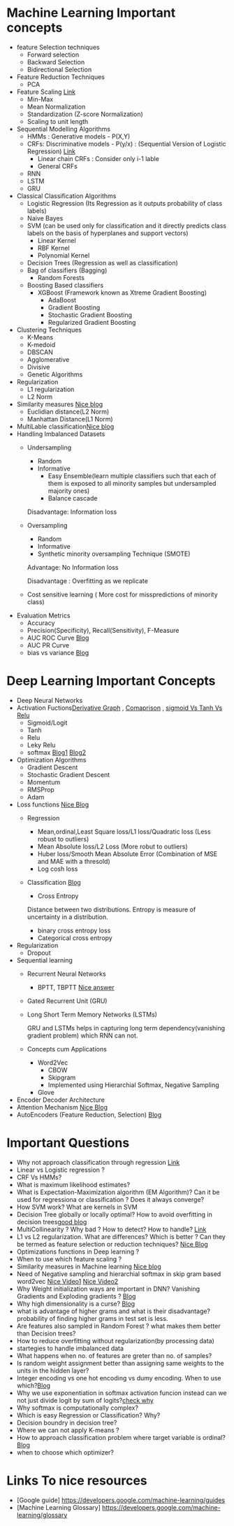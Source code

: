 # Machine Learning Important concepts
- feature Selection techniques
  - Forward selection
  - Backward Selection
  - Bidirectional Selection
- Feature Reduction Techniques
  - PCA
- Feature Scaling [Link](https://en.wikipedia.org/wiki/Feature_scaling)
  - Min-Max
  - Mean Normalization
  - Standardization (Z-score Normalization)
  - Scaling to unit length
- Sequential Modelling Algorithms
  - HMMs : Generative models - P(X,Y)
  - CRFs: Discriminative models - P(y/x) : (Sequential Version of Logistic Regression) [Link](https://blog.echen.me/2012/01/03/introduction-to-conditional-random-fields/)
    - Linear chain CRFs : Consider only i-1 lable
    - General CRFs
  - RNN 
  - LSTM
  - GRU
- Classical Classification Algorithms
  - Logistic Regression (Its Regression as it outputs probability of class labels)
  - Naive Bayes
  - SVM (can be used only for classification and it directly predicts class labels on the basis of hyperplanes and support vectors)
    - Linear Kernel
    - RBF Kernel
    - Polynomial Kernel
  - Decision Trees (Regression as well as classification)
  - Bag of classifiers (Bagging)
    - Random Forests
  - Boosting Based classifiers
    - XGBoost (Framework known as Xtreme Gradient Boosting)
      - AdaBoost
      - Gradient Boosting
      - Stochastic Gradient Boosting
      - Regularized Gradient Boosting
 - Clustering Techniques
   - K-Means
   - K-medoid
   - DBSCAN
   - Agglomerative
   - Divisive
   - Genetic Algorithms
- Regularization
  - L1 regularization
  - L2 Norm
- Similarity measures [Nice blog](https://www.kaggle.com/residentmario/l1-norms-versus-l2-norms)
  - Euclidian distance(L2 Norm)
  - Manhattan Distance(L1 Norm)
- MultiLable classification[Nice blog](https://towardsdatascience.com/journey-to-the-center-of-multi-label-classification-384c40229bff)
- Handling Imbalanced Datasets
  - Undersampling
    - Random
    - Informative
      - Easy Ensemble(learn multiple classifiers such that each of them is exposed to all minority samples but undersampled majority ones)
      - Balance cascade
    
    Disadvantage: Information loss
  - Oversampling
    - Random
    - Informative
    - Synthetic minority oversampling Technique (SMOTE)
    
    Advantage: No Information loss
    
    Disadvantage : Overfitting as we replicate
  - Cost sensitive learning ( More cost for misspredictions of minority class)
- Evaluation Metrics
  - Accuracy
  - Precision(Specificity), Recall(Sensitivity), F-Measure
  - AUC ROC Curve [Blog](https://towardsdatascience.com/understanding-auc-roc-curve-68b2303cc9c5)
  - AUC PR Curve
  - bias vs variance [Blog](https://towardsdatascience.com/understanding-the-bias-variance-tradeoff-165e6942b229)
# Deep Learning Important Concepts
- Deep Neural Networks
- Activation Fuctions[Derivative Graph](https://towardsdatascience.com/activation-functions-neural-networks-1cbd9f8d91d6) , [Comaprison](https://en.wikipedia.org/wiki/Activation_function) , [sigmoid Vs Tanh Vs Relu](https://towardsdatascience.com/exploring-activation-functions-for-neural-networks-73498da59b02)
  - Sigmoid/Logit
  - Tanh
  - Relu
  - Leky Relu
  - softmax [Blog1](https://developers.google.com/machine-learning/crash-course/multi-class-neural-networks/softmax) [Blog2](https://medium.com/data-science-bootcamp/understand-the-softmax-function-in-minutes-f3a59641e86d)
- Optimization Algorithms
  - Gradient Descent
  - Stochastic Gradient Descent
  - Momentum
  - RMSProp
  - Adam
- Loss functions [Nice Blog](https://heartbeat.fritz.ai/5-regression-loss-functions-all-machine-learners-should-know-4fb140e9d4b0)
  - Regression
    - Mean,ordinal,Least Square loss/L1 loss/Quadratic loss (Less robust to outliers)
    - Mean Absolute loss/L2 Loss (More robut to outliers)
    - Huber loss/Smooth Mean Absolute Error (Combination of MSE and MAE with a thresold)
    - Log cosh loss
  - Classification [Blog](https://machinelearningmastery.com/loss-and-loss-functions-for-training-deep-learning-neural-networks/)
    - Cross Entropy 
    
     Distance between two distributions. Entropy is measure of uncertainty in a distribution.
      - binary cross entropy loss
      - Categorical cross entropy
- Regularization
  - Dropout
- Sequential learning
  - Recurrent Neural Networks
    - BPTT, TBPTT [Nice answer](https://stats.stackexchange.com/questions/219914/rnns-when-to-apply-bptt-and-or-update-weights)
  - Gated Recurrent Unit (GRU)
  - Long Short Term Memory Networks (LSTMs)
  
    GRU and LSTMs helps in capturing long term dependency(vanishing gradient problem) which RNN can not.
  - Concepts cum Applications
    - Word2Vec
      - CBOW
      - Skipgram
      - Implemented using Hierarchial Softmax, Negative Sampling
    - Glove
- Encoder Decoder Architecture
- Attention Mechanism [Nice Blog](https://towardsdatascience.com/attn-illustrated-attention-5ec4ad276ee3)
- AutoEncoders (Feature Reduction, Selection) [Blog](https://towardsdatascience.com/autoencoders-bits-and-bytes-of-deep-learning-eaba376f23ad)
      
# Important Questions
- Why not approach classification through regression [Link](https://stats.stackexchange.com/questions/22381/why-not-approach-classification-through-regression)
- Linear vs Logistic regression ?
- CRF Vs HMMs?
- What is maximum likelihood estimates?
- What is Expectation-Maximization algorithm (EM Algorithm)? Can it be used for regressiona or classification ? Does it always converge?
- How SVM work? What are kernels in SVM
- Decision Tree globally or locally optimal? How to avoid overfitting in decision trees[good blog](https://www.edupristine.com/blog/decision-trees-development-and-scoring)
- MultiCollinearity ? Why bad ? How to detect? How to handle? [Link](http://www.sfu.ca/~dsignori/buec333/lecture%2016.pdf)
- L1 vs L2 regularization. What are differences? Which is better ? Can they be termed as feature selection or reduction techniques? [Nice Blog](https://towardsdatascience.com/intuitions-on-l1-and-l2-regularisation-235f2db4c261#15c2)
- Optimizations functions in Deep learning ?
- When to use which feature scaling ?
- Similarity measures in Machine learning [Nice blog](https://dataaspirant.com/2015/04/11/five-most-popular-similarity-measures-implementation-in-python/)
- Need of Negative sampling and hierarchial softmax in skip gram based word2vec [Nice Video1](https://www.coursera.org/lecture/nlp-sequence-models/word2vec-8CZiw?authMode=login) [Nice Video2](https://www.coursera.org/lecture/nlp-sequence-models/negative-sampling-Iwx0e)
- Why Weight initialization ways are important in DNN? Vanishing Gradients and Exploding gradients ? [Blog](https://www.dlology.com/blog/how-to-deal-with-vanishingexploding-gradients-in-keras/)
- Why high dimensionality is a curse? [Blog](https://towardsdatascience.com/the-curse-of-dimensionality-50dc6e49aa1e)
- what is advantage of higher grams and what is their disadvantage? probability of finding higher grams in test set is less.
- Are features also sampled in Random Forest ? what makes them better than Decision trees?
- How to reduce overfitting without regularization(by processing data)
- startegies to handle imbalanced data
- What happens when no. of features are greter than no. of samples?
- Is random weight assignment better than assigning same weights to the units in the hidden layer?
- Integer encoding vs one hot encoding vs dumy encoding. When to use which?[Blog](https://towardsdatascience.com/one-hot-encoding-multicollinearity-and-the-dummy-variable-trap-b5840be3c41a)
- Why we use exponentiation in softmax activation funcion instead can we not just divide logit  by sum of logits?[check why](https://medium.com/data-science-bootcamp/understand-the-softmax-function-in-minutes-f3a59641e86d)
- Why softmax is computationally complex?
- Which is easy Regression or Classification? Why?
- Decision boundry in decision tree?
- Where we can not apply K-means ?
- How to approach classification problem where target variable is ordinal? [Blog](https://towardsdatascience.com/simple-trick-to-train-an-ordinal-regression-with-any-classifier-6911183d2a3c)
- when to choose which optimizer?

# Links To nice resources
- [Google guide] https://developers.google.com/machine-learning/guides
- [Machine Learning Glossary] https://developers.google.com/machine-learning/glossary
